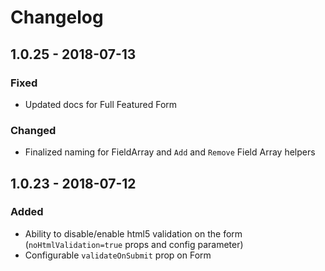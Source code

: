 # Changelog

## 1.0.25 - 2018-07-13

### Fixed

* Updated docs for Full Featured Form

### Changed

* Finalized naming for FieldArray and `Add` and `Remove` Field Array helpers

## 1.0.23 - 2018-07-12

### Added

* Ability to disable/enable html5 validation on the form \(`noHtmlValidation=true` props and config parameter\)
* Configurable `validateOnSubmit` prop on Form



